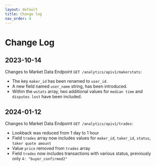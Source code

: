 ```yaml
---
layout: default
title: Change log
nav_order: 4
---
```


# Change Log

## 2023-10-14

Changes to Market Data Endpoint `GET /analytics/apiv1/makerstats`:
- The key `maker_id` has been renamed to `user_id`.
- A new field named `user_name` string, has been introduced.
- Within the `wstats` array, two additional values for `median time` and `disputes lost` have been included.

## 2024-01-12

Changes to Market Data Endpoint `GET /analytics/apiv1/trades`:
- Lookback was reduced from 1 day to 1 hour
- Field `trades` array now includes values for `maker_id`, `taker_id`, `status`, `taker quote amount`
- Value `price` removed from `trades` array  
- Field `trades` now includes transactions with various status, previously only `4: "buyer_confirmed2"`